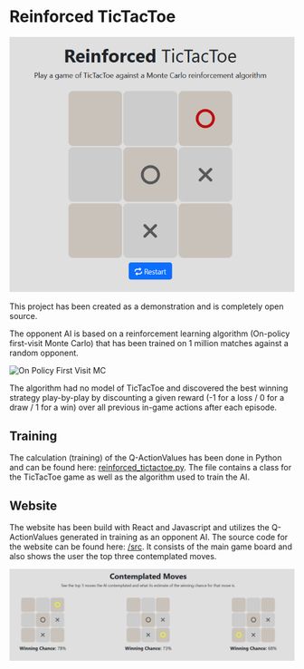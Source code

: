 # Reinforced TicTacToe

![Reinforced TicTacToe](./images/main.png "Reinforced TicTacToe")

This project has been created as a demonstration and is completely
open source.

The opponent AI is based on a reinforcement learning algorithm
(On-policy first-visit Monte Carlo) that has been trained on 1 million
matches against a random opponent.

![On Policy First Visit MC](https://marcinbogdanski.github.io/rl-sketchpad/RL_An_Introduction_2018/assets/0504_OnPolicy_MC_Ctrl.png)

The algorithm had no model of TicTacToe and discovered the best
winning strategy play-by-play by discounting a given reward (-1 for a loss / 0 for a draw / 1 for a win) over all previous in-game actions after each episode.

## Training

The calculation (training) of the Q-ActionValues has been done in Python and can be found here: [reinforced_tictactoe.py](./training/reinforced_tictactoe.py). The file contains a class for the TicTacToe game as well as the algorithm used to train the AI. 

## Website

The website has been build with React and Javascript and utilizes the Q-ActionValues generated in training as an opponent AI. The source code for the website can be found here: [/src](./src/).
It consists of the main game board and also shows the user the top three contemplated moves.

![Reinforced TicTacToe](./images/moves.png "Reinforced TicTacToe")

